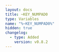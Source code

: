 ```yaml
---
layout: docs
title: ~KEY_NUMPAD0
type: Variables
name: "%~KEY_NUMPAD0%"
hidden: true
changelog:
  - type: Added
    version: v0.8.2
---
```

